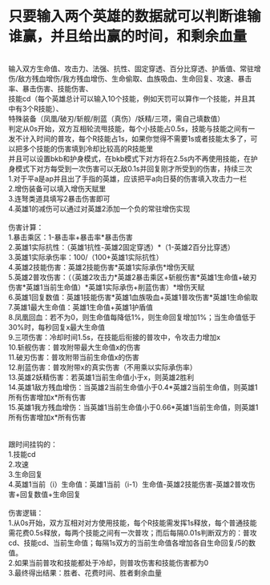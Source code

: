 <h1>只要输入两个英雄的数据就可以判断谁输谁赢，并且给出赢的时间，和剩余血量</h1><br>
输入双方生命值、攻击力、法强、抗性、固定穿透、百分比穿透、护盾值、常驻增伤/敌方残血增伤/我方残血增伤、生命偷取、血族吸血、生命回复、攻速、暴击率、暴击伤害、技能伤害、<br>
技能cd（每个英雄总计可以输入10个技能，例如天罚可以算作一个技能，并且其中有3个R技能）、<br>
特殊装备（凤凰/破刃/斩舰/削蓝（真伤）/妖精/三项，需自己填数值）<br>
判定从0s开始，双方互相轮流甩技能，每个小技能占0.5s，技能与技能之间有一发不计入时间的普攻，每个R技能占1s，如果你觉得不需要1s或者技能太多了，可以把多个技能的伤害填到冷却比较高的R技能里<br>
并且可以设置bkb和护身模式，在bkb模式下对方将在2.5s内不再使用技能，在护身模式下对方每受到一次伤害可以无敌0.1s并回复刚才所受到的伤害，持续三次<br>
1.对于平a是ap并且出了手指的英雄，应该把平a向日葵的伤害填入攻击力一栏<br>
2.增伤装备可以填入增伤天赋里<br>
3.连弩类道具填写2暴击伤害即可<br>
4.英雄1的减伤可以通过对英雄2添加一个负的常驻增伤实现<br>
<br>
伤害计算：<br>
1.暴击乘区：1-暴击率+暴击率*暴击伤害<br>
2.英雄1实际抗性：（英雄1抗性-英雄2固定穿透）*（1-英雄2百分比穿透）<br>
3.英雄1实际承伤率：100/（100+英雄1实际抗性）<br>
4.英雄2技能伤害：英雄2技能伤害*英雄1实际承伤*增伤天赋<br>
5.英雄2普攻伤害：（（英雄2攻击力*英雄2暴击乘区+斩舰伤害*英雄1生命值+破刃伤害*英雄1当前生命值）*英雄1实际承伤+削蓝伤害）*增伤天赋<br>
6.英雄1回复数值：英雄1技能伤害*英雄1血族吸血+英雄1普攻伤害*英雄1生命偷取<br>
7.英雄1最大生命值：英雄1生命值+英雄1护盾值<br>
8.凤凰回血：若不为0，则生命值每降低1%，则生命回复增加1%；当生命值低于30%时，每秒回复x最大生命值<br>
9.三项伤害：冷却时间1.5s，在技能后衔接的普攻中，令攻击力增加x<br>
10.斩舰伤害：普攻附带最大生命值x的伤害<br>
11.破刃伤害：普攻附带当前生命值x的伤害<br>
12.削蓝伤害：普攻附带x的真实伤害（不用乘以实际承伤率）<br>
13.英雄2妖精伤害：若英雄1当前生命值小于x，则英雄2胜利<br>
14.英雄1敌方残血增伤：当英雄2当前生命值小于0.4*英雄2当前生命值，则英雄1所有伤害增加x*所有伤害<br>
15.英雄1我方残血增伤：当英雄1当前生命值小于0.66*英雄1当前生命值，则英雄1所有伤害增加x*所有伤害<br>
<br>
<br>
跟时间挂钩的：<br>
1.技能cd<br>
2.攻速<br>
3.生命回复<br>
4.英雄1当前（i）生命值：英雄1当前（i-1）生命值-英雄2技能伤害-英雄2普攻伤害+回复数值+生命回复<br>
<br>
伤害逻辑：<br>
1.从0s开始，双方互相对对方使用技能，每个R技能需发挥1s释放，每个普通技能需花费0.5s释放，每两个技能之间有一次普攻；而后每隔0.01s判断双方的：普攻cd、技能cd、当前生命值；每隔1s双方的当前生命值各增加各自生命回复/5的数值。<br>
2.如果当前普攻和技能都处于冷却，则普攻伤害和技能伤害都为0<br>
3.最终得出结果：胜者、花费时间、胜者剩余血量<br>
